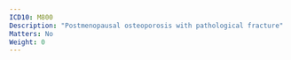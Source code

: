 ```yaml
---
ICD10: M800
Description: "Postmenopausal osteoporosis with pathological fracture"
Matters: No
Weight: 0
---
```

